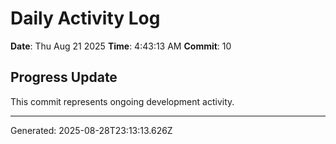 # Daily Activity Log

**Date**: Thu Aug 21 2025
**Time**: 4:43:13 AM
**Commit**: 10

## Progress Update

This commit represents ongoing development activity.

---
Generated: 2025-08-28T23:13:13.626Z
